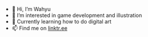 - 👋 Hi, I’m Wahyu
- 👀 I’m interested in game development and illustration
- 🌱 Currently learning how to do digital art
- 📫 Find me on [linktr.ee](https://linktr.ee/wekonu)

<!---
wekonu/wekonu is a ✨ special ✨ repository because its `README.md` (this file) appears on your GitHub profile.
You can click the Preview link to take a look at your changes.
--->
